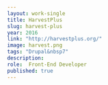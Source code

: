 ```yaml
---
layout: work-single
title: HarvestPlus
slug: harvest-plus
year: 2016
link: "http://harvestplus.org/"
image: harvest.png
tags: "Drupal&nbsp7"
description:
role:  Front-End Developer
published: true
---
```

